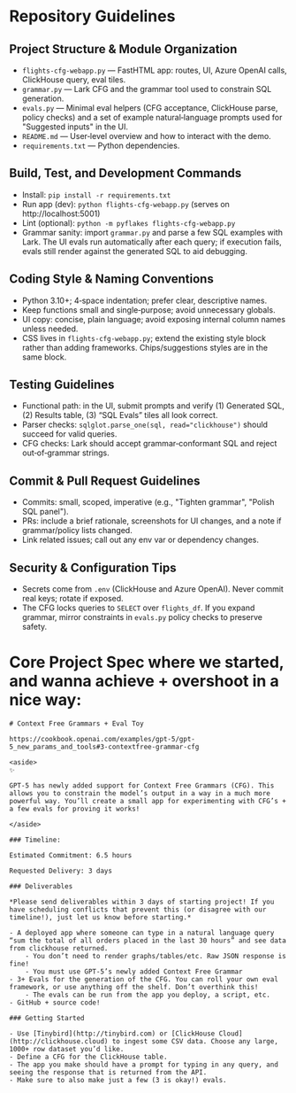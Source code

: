 # Repository Guidelines

## Project Structure & Module Organization
- `flights-cfg-webapp.py` — FastHTML app: routes, UI, Azure OpenAI calls, ClickHouse query, eval tiles.
- `grammar.py` — Lark CFG and the grammar tool used to constrain SQL generation.
- `evals.py` — Minimal eval helpers (CFG acceptance, ClickHouse parse, policy checks) and a set of example natural‑language prompts used for "Suggested inputs" in the UI.
- `README.md` — User‑level overview and how to interact with the demo.
- `requirements.txt` — Python dependencies.

## Build, Test, and Development Commands
- Install: `pip install -r requirements.txt`
- Run app (dev): `python flights-cfg-webapp.py` (serves on http://localhost:5001)
- Lint (optional): `python -m pyflakes flights-cfg-webapp.py`
- Grammar sanity: import `grammar.py` and parse a few SQL examples with Lark. The UI evals run automatically after each query; if execution fails, evals still render against the generated SQL to aid debugging.

## Coding Style & Naming Conventions
- Python 3.10+; 4‑space indentation; prefer clear, descriptive names.
- Keep functions small and single‑purpose; avoid unnecessary globals.
- UI copy: concise, plain language; avoid exposing internal column names unless needed.
- CSS lives in `flights-cfg-webapp.py`; extend the existing style block rather than adding frameworks. Chips/suggestions styles are in the same block.

## Testing Guidelines
- Functional path: in the UI, submit prompts and verify (1) Generated SQL, (2) Results table, (3) “SQL Evals” tiles all look correct.
- Parser checks: `sqlglot.parse_one(sql, read="clickhouse")` should succeed for valid queries.
- CFG checks: Lark should accept grammar‑conformant SQL and reject out‑of‑grammar strings.

## Commit & Pull Request Guidelines
- Commits: small, scoped, imperative (e.g., "Tighten grammar", "Polish SQL panel").
- PRs: include a brief rationale, screenshots for UI changes, and a note if grammar/policy lists changed.
- Link related issues; call out any env var or dependency changes.

## Security & Configuration Tips
- Secrets come from `.env` (ClickHouse and Azure OpenAI). Never commit real keys; rotate if exposed.
- The CFG locks queries to `SELECT` over `flights_df`. If you expand grammar, mirror constraints in `evals.py` policy checks to preserve safety.

# Core Project Spec where we started, and wanna achieve + overshoot in a nice way:
```
# Context Free Grammars + Eval Toy

https://cookbook.openai.com/examples/gpt-5/gpt-5_new_params_and_tools#3-contextfree-grammar-cfg

<aside>
✨

GPT-5 has newly added support for Context Free Grammars (CFG). This allows you to constrain the model’s output in a way in a much more powerful way. You’ll create a small app for experimenting with CFG’s + a few evals for proving it works!

</aside>

### Timeline:

Estimated Commitment: 6.5 hours

Requested Delivery: 3 days

### Deliverables

*Please send deliverables within 3 days of starting project! If you have scheduling conflicts that prevent this (or disagree with our timeline!), just let us know before starting.*

- A deployed app where someone can type in a natural language query “sum the total of all orders placed in the last 30 hours” and see data from clickhouse returned.
    - You don’t need to render graphs/tables/etc. Raw JSON response is fine!
    - You must use GPT-5’s newly added Context Free Grammar
- 3+ Evals for the generation of the CFG. You can roll your own eval framework, or use anything off the shelf. Don’t overthink this!
    - The evals can be run from the app you deploy, a script, etc.
- GitHub + source code!

### Getting Started

- Use [Tinybird](http://tinybird.com) or [ClickHouse Cloud](http://clickhouse.cloud) to ingest some CSV data. Choose any large, 1000+ row dataset you’d like.
- Define a CFG for the ClickHouse table.
- The app you make should have a prompt for typing in any query, and seeing the response that is returned from the API.
- Make sure to also make just a few (3 is okay!) evals.
```
